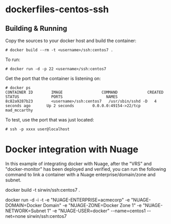 # dockerfiles-centos-ssh

## Building & Running

Copy the sources to your docker host and build the container:

	# docker build --rm -t <username>/ssh:centos7 .

To run:

	# docker run -d -p 22 <username>/ssh:centos7

Get the port that the container is listening on:

```
# docker ps
CONTAINER ID        IMAGE                 COMMAND             CREATED             STATUS              PORTS                   NAMES
8c82a9287b23        <username>/ssh:centos7   /usr/sbin/sshd -D   4 seconds ago       Up 2 seconds        0.0.0.0:49154->22/tcp   mad_mccarthy        
```

To test, use the port that was just located:

	# ssh -p xxxx user@localhost 

# Docker integration with Nuage
In this example of integrating docker with Nuage, after the "VRS" and "docker-monitor" has been deployed and verified, you can run the following command to link a container with a Nuage enterprise/domain/zone and subnet.

docker build -t sirwin/ssh:centos7 .

docker run -d -i -t -e "NUAGE-ENTERPRISE=acmecorp" -e "NUAGE-DOMAIN=Docker Domain" -e "NUAGE-ZONE=Docker Zone 1" -e "NUAGE-NETWORK=Subnet 1" -e "NUAGE-USER=docker" --name=centos1 --net=none sirwin/ssh:centos7
